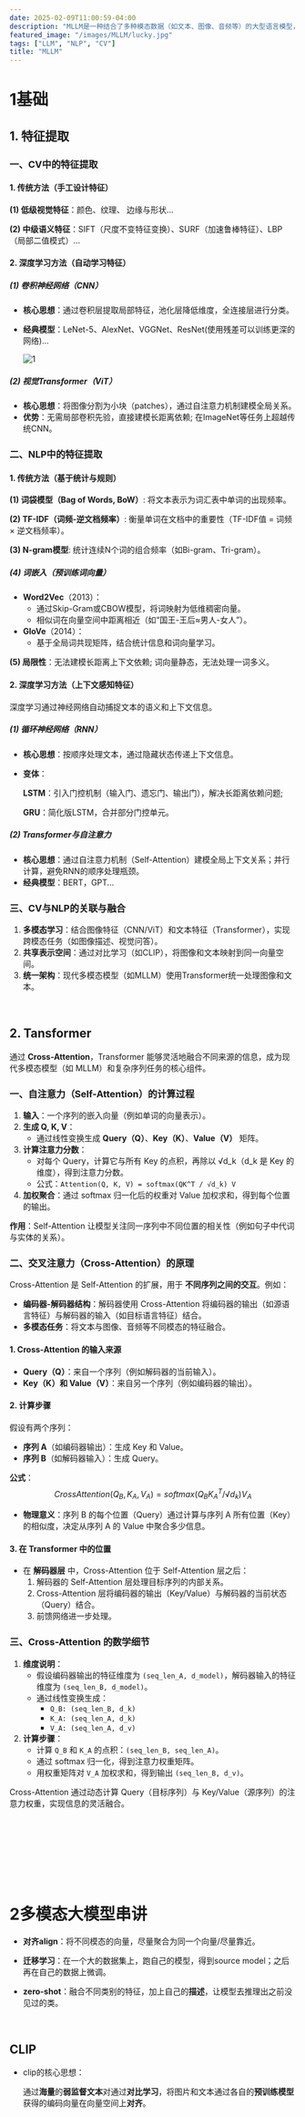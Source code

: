```yaml
---
date: 2025-02-09T11:00:59-04:00
description: "MLLM是一种结合了多种模态数据（如文本、图像、音频等）的大型语言模型，通过深度学习算法，将不同模态的数据融合处理，从而实现对复杂信息的综合理解和创造。"
featured_image: "/images/MLLM/lucky.jpg"
tags: ["LLM", "NLP", "CV"]
title: "MLLM"
---
```


# 1基础

## 1. 特征提取

### **一、CV中的特征提取**
#### **1. 传统方法（手工设计特征）**
**(1) 低级视觉特征**：颜色、纹理、 边缘与形状...

**(2) 中级语义特征**：SIFT（尺度不变特征变换）、SURF（加速鲁棒特征）、LBP（局部二值模式）...

#### **2. 深度学习方法（自动学习特征）**

##### **(1) 卷积神经网络（CNN）**
- **核心思想**：通过卷积层提取局部特征，池化层降低维度，全连接层进行分类。
- **经典模型**：LeNet-5、AlexNet、VGGNet、ResNet(使用残差可以训练更深的网络)...

  ![1](/images/MLLM/1.png)

##### **(2) 视觉Transformer（ViT）**
- **核心思想**：将图像分割为小块（patches），通过自注意力机制建模全局关系。
- **优势**：无需局部卷积先验，直接建模长距离依赖; 在ImageNet等任务上超越传统CNN。


### **二、NLP中的特征提取**

#### **1. 传统方法（基于统计与规则）**
**(1) 词袋模型（Bag of Words, BoW）**: 将文本表示为词汇表中单词的出现频率。

**(2) TF-IDF（词频-逆文档频率）**: 衡量单词在文档中的重要性（TF-IDF值 = 词频 × 逆文档频率）。

**(3) N-gram模型**: 统计连续N个词的组合频率（如Bi-gram、Tri-gram）。

##### **(4) 词嵌入（预训练词向量）**
- **Word2Vec**（2013）：
  - 通过Skip-Gram或CBOW模型，将词映射为低维稠密向量。
  - 相似词在向量空间中距离相近（如“国王-王后≈男人-女人”）。
- **GloVe**（2014）：
  - 基于全局词共现矩阵，结合统计信息和词向量学习。

**(5) 局限性**：无法建模长距离上下文依赖; 词向量静态，无法处理一词多义。

<!--more-->

#### **2. 深度学习方法（上下文感知特征）**

深度学习通过神经网络自动捕捉文本的语义和上下文信息。

##### **(1) 循环神经网络（RNN）**
- **核心思想**：按顺序处理文本，通过隐藏状态传递上下文信息。

- **变体**：
  
  **LSTM**：引入门控机制（输入门、遗忘门、输出门），解决长距离依赖问题; 
  
  **GRU**：简化版LSTM，合并部分门控单元。

##### **(2) Transformer与自注意力**
- **核心思想**：通过自注意力机制（Self-Attention）建模全局上下文关系；并行计算，避免RNN的顺序处理瓶颈。
- **经典模型**：BERT，GPT...



### **三、CV与NLP的关联与融合**

1. **多模态学习**：结合图像特征（CNN/ViT）和文本特征（Transformer），实现跨模态任务（如图像描述、视觉问答）。
2. **共享表示空间**：通过对比学习（如CLIP），将图像和文本映射到同一向量空间。
3. **统一架构**：现代多模态模型（如MLLM）使用Transformer统一处理图像和文本。

&nbsp;

## 2. Tansformer

通过 **Cross-Attention**，Transformer 能够灵活地融合不同来源的信息，成为现代多模态模型（如 MLLM）和复杂序列任务的核心组件。

### 一、自注意力（Self-Attention）的计算过程
1. **输入**：一个序列的嵌入向量（例如单词的向量表示）。
2. **生成 Q, K, V**：
   - 通过线性变换生成 **Query（Q）**、**Key（K）**、**Value（V）** 矩阵。
3. **计算注意力分数**：
   - 对每个 Query，计算它与所有 Key 的点积，再除以 √d_k（d_k 是 Key 的维度），得到注意力分数。
   - 公式：`Attention(Q, K, V) = softmax(QK^T / √d_k) V`
4. **加权聚合**：通过 softmax 归一化后的权重对 Value 加权求和，得到每个位置的输出。

**作用**：Self-Attention 让模型关注同一序列中不同位置的相关性（例如句子中代词与实体的关系）。



### 二、交叉注意力（Cross-Attention）的原理

Cross-Attention 是 Self-Attention 的扩展，用于 **不同序列之间的交互**。例如：
- **编码器-解码器结构**：解码器使用 Cross-Attention 将编码器的输出（如源语言特征）与解码器的输入（如目标语言特征）结合。
- **多模态任务**：将文本与图像、音频等不同模态的特征融合。

#### 1. **Cross-Attention 的输入来源**
- **Query（Q）**：来自一个序列（例如解码器的当前输入）。
- **Key（K）和 Value（V）**：来自另一个序列（例如编码器的输出）。

#### 2. **计算步骤**
假设有两个序列：
- **序列 A**（如编码器输出）：生成 Key 和 Value。
- **序列 B**（如解码器输入）：生成 Query。

**公式**：
$$
CrossAttention(Q_B, K_A, V_A) = softmax(Q_B K_A^T / √d_k) V_A
$$

- **物理意义**：序列 B 的每个位置（Query）通过计算与序列 A 所有位置（Key）的相似度，决定从序列 A 的 Value 中聚合多少信息。

#### 3. **在 Transformer 中的位置**
- 在 **解码器层** 中，Cross-Attention 位于 Self-Attention 层之后：
  1. 解码器的 Self-Attention 层处理目标序列的内部关系。
  2. Cross-Attention 层将编码器的输出（Key/Value）与解码器的当前状态（Query）结合。
  3. 前馈网络进一步处理。



### 三、Cross-Attention 的**数学细节**

1. **维度说明**：
   - 假设编码器输出的特征维度为 `(seq_len_A, d_model)`，解码器输入的特征维度为 `(seq_len_B, d_model)`。
   - 通过线性变换生成：
     - `Q_B: (seq_len_B, d_k)`
     - `K_A: (seq_len_A, d_k)`
     - `V_A: (seq_len_A, d_v)`
2. **计算步骤**：
   - 计算 `Q_B` 和 `K_A` 的点积：`(seq_len_B, seq_len_A)`。
   - 通过 softmax 归一化，得到注意力权重矩阵。
   - 用权重矩阵对 `V_A` 加权求和，得到输出 `(seq_len_B, d_v)`。

Cross-Attention 通过动态计算 Query（目标序列）与 Key/Value（源序列）的注意力权重，实现信息的灵活融合。



&nbsp;

&nbsp;

&nbsp;

&nbsp;

# 2多模态大模型串讲

+ **对齐align**：将不同模态的向量，尽量聚合为同一个向量/尽量靠近。

+ **迁移学习**：在一个大的数据集上，跑自己的模型，得到source model；之后再在自己的数据上微调。
+ **zero-shot**：融合不同类别的特征，加上自己的**描述**，让模型去推理出之前没见过的类。  



&nbsp;

## CLIP

+ clip的核心思想：

  通过**海量**的**弱监督文本**对通过**对比学习**，将图片和文本通过各自的**预训练模型**获得的编码向量在向量空间上**对齐**。







